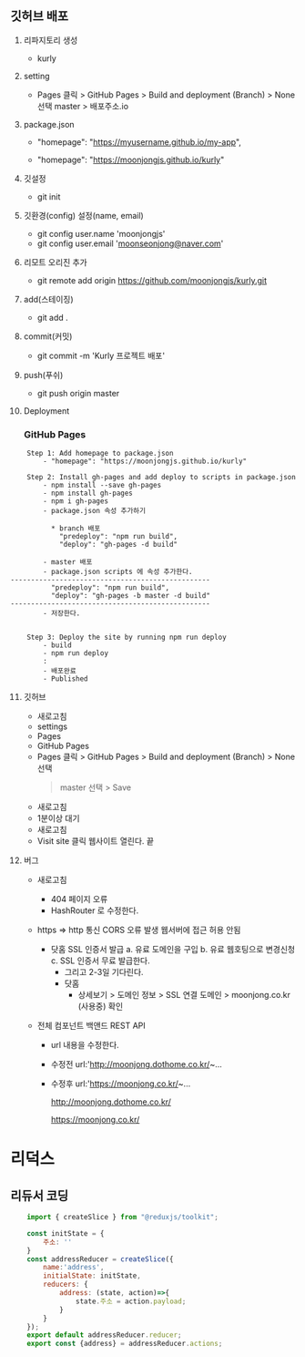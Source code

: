 ## 깃허브 배포

 1. 리파지토리 생성 
    - kurly
 
 2. setting
    - Pages 클릭 > GitHub Pages > Build and deployment (Branch) > None 선택 master > 배포주소.io
 
 3. package.json
    - "homepage": "https://myusername.github.io/my-app",

    - "homepage": "https://moonjongjs.github.io/kurly"

 
 4. 깃설정
    - git init
    
 5. 깃환경(config) 설정(name, email)
    - git config user.name 'moonjongjs' 
    - git config user.email 'moonseonjong@naver.com' 
 
 6. 리모트 오리진 추가 
    - git remote add origin https://github.com/moonjongjs/kurly.git
 
 7. add(스테이징)
    - git add .

 8. commit(커밋)
    - git commit -m 'Kurly 프로젝트 배포'
 
 9. push(푸쉬)
    - git push origin master

10. Deployment

    ### GitHub Pages
``````    
    Step 1: Add homepage to package.json
        - "homepage": "https://moonjongjs.github.io/kurly"

    Step 2: Install gh-pages and add deploy to scripts in package.json
        - npm install --save gh-pages
        - npm install gh-pages
        - npm i gh-pages
        - package.json 속성 추가하기

          * branch 배포      
            "predeploy": "npm run build",
            "deploy": "gh-pages -d build"
           
        - master 배포 
        - package.json scripts 에 속성 추가한다.
-------------------------------------------------      
          "predeploy": "npm run build",
          "deploy": "gh-pages -b master -d build"
-------------------------------------------------
        - 저장한다.    


    Step 3: Deploy the site by running npm run deploy
        - build
        - npm run deploy
        :
        - 배포완료
        - Published 

``````
11. 깃허브 
    - 새로고침
    - settings
    - Pages
    - GitHub Pages
    - Pages 클릭 > GitHub Pages > Build and deployment (Branch) > None 선택 
      > master 선택 > Save
    - 새로고침
    - 1분이상 대기
    - 새로고침
    - Visit site 클릭 웹사이트 열린다. 끝

12. 버그
    - 새로고침 
      * 404 페이지 오류
      * HashRouter 로 수정한다.
    - https => http 통신 CORS 오류 발생 웹서버에 접근 허용 안됨
      * 닷홈 SSL 인증서 발급
        a. 유료 도메인을 구입
        b. 유료 웹호팅으로 변경신청
        c. SSL 인증서 무료 발급한다.
        * 그리고 2-3일 기다린다.
        * 닷홈 
          - 상세보기 > 도메인 정보 > SSL 연결 도메인 >  moonjong.co.kr (사용중) 확인
    
    - 전체 컴포넌트 백앤드 REST API
        * url 내용을 수정한다.

        * 수정전
          url:'http://moonjong.dothome.co.kr/~...

        * 수정후
          url:'https://moonjong.co.kr/~...

            http://moonjong.dothome.co.kr/
            
            https://moonjong.co.kr/


# 리덕스 
## 리듀서 코딩
```javascript
    import { createSlice } from "@reduxjs/toolkit";

    const initState = {
        주소: ''
    }
    const addressReducer = createSlice({
        name:'address',
        initialState: initState,
        reducers: {
            address: (state, action)=>{
                state.주소 = action.payload;
            }
        }
    });
    export default addressReducer.reducer;
    export const {address} = addressReducer.actions;
```


   